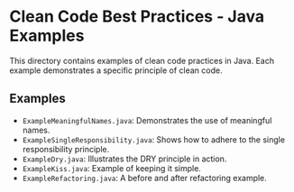 # Clean Code Best Practices - Java Examples

This directory contains examples of clean code practices in Java. Each example demonstrates a specific principle of clean code.

## Examples
- `ExampleMeaningfulNames.java`: Demonstrates the use of meaningful names.
- `ExampleSingleResponsibility.java`: Shows how to adhere to the single responsibility principle.
- `ExampleDry.java`: Illustrates the DRY principle in action.
- `ExampleKiss.java`: Example of keeping it simple.
- `ExampleRefactoring.java`: A before and after refactoring example.
